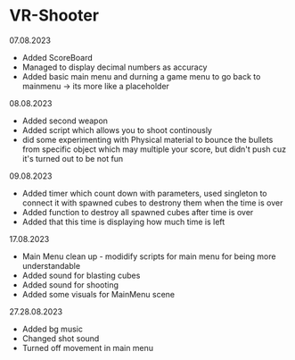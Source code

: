# VR-Shooter

07.08.2023
 - Added ScoreBoard
 - Managed to display decimal numbers as accuracy
 - Added basic main menu and durning a game menu to go back to mainmenu -> its more like a placeholder

08.08.2023
- Added second weapon
- Added script which allows you to shoot continously
- did some experimenting with Physical material to bounce the bullets from specific object which may multiple your score, but didn't push cuz it's turned out to be not fun

09.08.2023
- Added timer which count down with parameters, used singleton to connect it with spawned cubes to destrony them when the time is over 
- Added function to destroy all spawned cubes after time is over
- Added that this time is displaying how much time is left

17.08.2023
- Main Menu clean up - modidify scripts for main menu for being more understandable
- Added sound for blasting cubes
- Added sound for shooting 
- Added some visuals for MainMenu scene

27.28.08.2023
- Added bg music
- Changed shot sound
- Turned off movement in main menu
